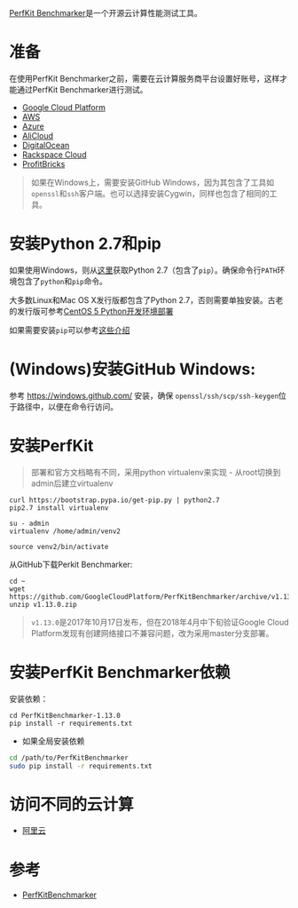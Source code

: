 [PerfKit Benchmarker](https://github.com/GoogleCloudPlatform/PerfKitBenchmarker)是一个开源云计算性能测试工具。

# 准备

在使用PerfKit Benchmarker之前，需要在云计算服务商平台设置好账号，这样才能通过PerfKit Benchmarker进行测试。

* [Google Cloud Platform](https://cloud.google.com)
* [AWS](http://aws.amazon.com)
* [Azure](http://azure.microsoft.com)
* [AliCloud](http://www.aliyun.com)
* [DigitalOcean](https://www.digitalocean.com)
* [Rackspace Cloud](https://www.rackspace.com)
* [ProfitBricks](https://www.profitbricks.com/)

> 如果在Windows上，需要安装GitHub Windows，因为其包含了工具如`openssl`和`ssh`客户端。也可以选择安装Cygwin，同样也包含了相同的工具。

# 安装Python 2.7和pip

如果使用Windows，则从[这里](https://www.python.org/downloads/windows/)获取Python 2.7（包含了`pip`）。确保命令行`PATH`环境包含了`python`和`pip`命令。

大多数Linux和Mac OS X发行版都包含了Python 2.7，否则需要单独安装。古老的发行版可参考[CentOS 5 Python开发环境部署](../../../develop/python/startup/install_python_2.7_and_virtualenv_in_centos_5)

如果需要安装`pip`可以参考[这些介绍](http://pip.readthedocs.org/en/stable/installing/)

# (Windows)安装GitHub Windows:

参考 https://windows.github.com/ 安装，确保 `openssl/ssh/scp/ssh-keygen`位于路径中，以便在命令行访问。

# 安装PerfKit

> 部署和官方文档略有不同，采用python virtualenv来实现 - 从root切换到admin后建立virtualenv

```
curl https://bootstrap.pypa.io/get-pip.py | python2.7
pip2.7 install virtualenv

su - admin
virtualenv /home/admin/venv2

source venv2/bin/activate
```

从GitHub下载Perkit Benchmarker:

```
cd ~
wget https://github.com/GoogleCloudPlatform/PerfKitBenchmarker/archive/v1.13.0.zip
unzip v1.13.0.zip
```

> `v1.13.0`是2017年10月17日发布，但在2018年4月中下旬验证Google Cloud Platform发现有创建网络接口不兼容问题，改为采用master分支部署。

# 安装PerfKit Benchmarker依赖

安装依赖：

```
cd PerfKitBenchmarker-1.13.0
pip install -r requirements.txt
```

* 如果全局安装依赖

```bash
cd /path/to/PerfKitBenchmarker
sudo pip install -r requirements.txt
```

# 访问不同的云计算

* [阿里云](alicloud/startup)

# 参考

* [PerfKitBenchmarker](https://github.com/GoogleCloudPlatform/PerfKitBenchmarker)